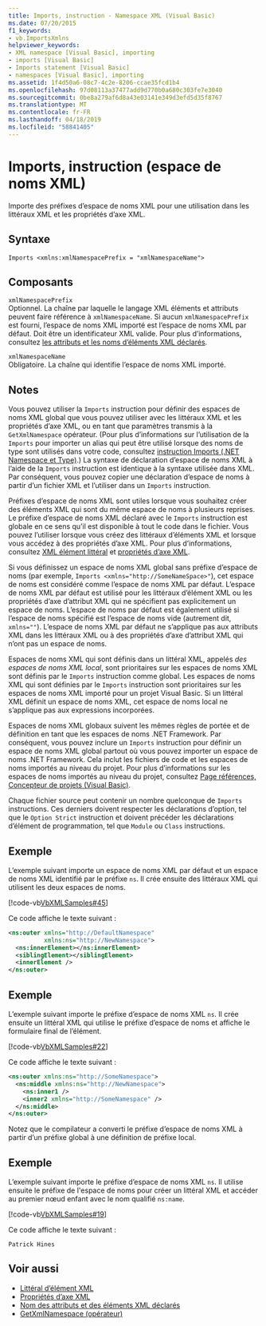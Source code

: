 ```yaml
---
title: Imports, instruction - Namespace XML (Visual Basic)
ms.date: 07/20/2015
f1_keywords:
- vb.ImportsXmlns
helpviewer_keywords:
- XML namespace [Visual Basic], importing
- imports [Visual Basic]
- Imports statement [Visual Basic]
- namespaces [Visual Basic], importing
ms.assetid: 1f4d50a6-08c7-4c2e-8206-ccae35fcd1b4
ms.openlocfilehash: 97d08113a37477add9d770b0a680c303fe7e3040
ms.sourcegitcommit: 0be8a279af6d8a43e03141e349d3efd5d35f8767
ms.translationtype: MT
ms.contentlocale: fr-FR
ms.lasthandoff: 04/18/2019
ms.locfileid: "58841405"
---
```

# <a name="imports-statement-xml-namespace"></a>Imports, instruction (espace de noms XML)
Importe des préfixes d’espace de noms XML pour une utilisation dans les littéraux XML et les propriétés d’axe XML.  
  
## <a name="syntax"></a>Syntaxe  
  
```  
Imports <xmlns:xmlNamespacePrefix = "xmlNamespaceName">  
```  
  
## <a name="parts"></a>Composants  
 `xmlNamespacePrefix`  
 Optionnel. La chaîne par laquelle le langage XML éléments et attributs peuvent faire référence à `xmlNamespaceName`. Si aucun `xmlNamespacePrefix` est fourni, l’espace de noms XML importé est l’espace de noms XML par défaut. Doit être un identificateur XML valide. Pour plus d’informations, consultez [les attributs et les noms d’éléments XML déclarés](../../../visual-basic/programming-guide/language-features/xml/names-of-declared-xml-elements-and-attributes.md).  
  
 `xmlNamespaceName`  
 Obligatoire. La chaîne qui identifie l’espace de noms XML importé.  
  
## <a name="remarks"></a>Notes  
 Vous pouvez utiliser la `Imports` instruction pour définir des espaces de noms XML global que vous pouvez utiliser avec les littéraux XML et les propriétés d’axe XML, ou en tant que paramètres transmis à la `GetXmlNamespace` opérateur. (Pour plus d’informations sur l’utilisation de la `Imports` pour importer un alias qui peut être utilisé lorsque des noms de type sont utilisés dans votre code, consultez [instruction Imports (.NET Namespace et Type)](../../../visual-basic/language-reference/statements/imports-statement-net-namespace-and-type.md).) La syntaxe de déclaration d’espace de noms XML à l’aide de la `Imports` instruction est identique à la syntaxe utilisée dans XML. Par conséquent, vous pouvez copier une déclaration d’espace de noms à partir d’un fichier XML et l’utiliser dans un `Imports` instruction.  
  
 Préfixes d’espace de noms XML sont utiles lorsque vous souhaitez créer des éléments XML qui sont du même espace de noms à plusieurs reprises. Le préfixe d’espace de noms XML déclaré avec le `Imports` instruction est globale en ce sens qu’il est disponible à tout le code dans le fichier. Vous pouvez l’utiliser lorsque vous créez des littéraux d’éléments XML et lorsque vous accédez à des propriétés d’axe XML. Pour plus d’informations, consultez [XML élément littéral](../../../visual-basic/language-reference/xml-literals/xml-element-literal.md) et [propriétés d’axe XML](../../../visual-basic/language-reference/xml-axis/index.md).  
  
 Si vous définissez un espace de noms XML global sans préfixe d’espace de noms (par exemple, `Imports <xmlns="http://SomeNameSpace>"`), cet espace de noms est considéré comme l’espace de noms XML par défaut. L’espace de noms XML par défaut est utilisé pour les littéraux d’élément XML ou les propriétés d’axe d’attribut XML qui ne spécifient pas explicitement un espace de noms. L’espace de noms par défaut est également utilisé si l’espace de noms spécifié est l’espace de noms vide (autrement dit, `xmlns=""`). L’espace de noms XML par défaut ne s’applique pas aux attributs XML dans les littéraux XML ou à des propriétés d’axe d’attribut XML qui n’ont pas un espace de noms.  
  
 Espaces de noms XML qui sont définis dans un littéral XML, appelés *des espaces de noms XML local*, sont prioritaires sur les espaces de noms XML sont définis par le `Imports` instruction comme global. Les espaces de noms XML qui sont définies par le `Imports` instruction sont prioritaires sur les espaces de noms XML importé pour un projet Visual Basic. Si un littéral XML définit un espace de noms XML, cet espace de noms local ne s’applique pas aux expressions incorporées.  
  
 Espaces de noms XML globaux suivent les mêmes règles de portée et de définition en tant que les espaces de noms .NET Framework. Par conséquent, vous pouvez inclure un `Imports` instruction pour définir un espace de noms XML global partout où vous pouvez importer un espace de noms .NET Framework. Cela inclut les fichiers de code et les espaces de noms importés au niveau du projet. Pour plus d’informations sur les espaces de noms importés au niveau du projet, consultez [Page références, Concepteur de projets (Visual Basic)](/visualstudio/ide/reference/references-page-project-designer-visual-basic).  
  
 Chaque fichier source peut contenir un nombre quelconque de `Imports` instructions. Ces derniers doivent respecter les déclarations d’option, tel que le `Option Strict` instruction et doivent précéder les déclarations d’élément de programmation, tel que `Module` ou `Class` instructions.  
  
## <a name="example"></a>Exemple  
 L’exemple suivant importe un espace de noms XML par défaut et un espace de noms XML identifié par le préfixe `ns`. Il crée ensuite des littéraux XML qui utilisent les deux espaces de noms.  
  
 [!code-vb[VbXMLSamples#45](~/samples/snippets/visualbasic/VS_Snippets_VBCSharp/VbXMLSamples/VB/Module1.vb#45)]  
  
 Ce code affiche le texte suivant :  
  
```xml  
<ns:outer xmlns="http://DefaultNamespace"   
          xmlns:ns="http://NewNamespace">  
  <ns:innerElement></ns:innerElement>  
  <siblingElement></siblingElement>  
  <innerElement />  
</ns:outer>  
```  
  
## <a name="example"></a>Exemple  
 L’exemple suivant importe le préfixe d’espace de noms XML `ns`. Il crée ensuite un littéral XML qui utilise le préfixe d’espace de noms et affiche le formulaire final de l’élément.  
  
 [!code-vb[VbXMLSamples#22](~/samples/snippets/visualbasic/VS_Snippets_VBCSharp/VbXMLSamples/VB/XMLSamples10.vb#22)]  
  
 Ce code affiche le texte suivant :  
  
```xml  
<ns:outer xmlns:ns="http://SomeNamespace">  
  <ns:middle xmlns:ns="http://NewNamespace">  
    <ns:inner1 />  
    <inner2 xmlns="http://SomeNamespace" />  
  </ns:middle>  
</ns:outer>  
```  
  
 Notez que le compilateur a converti le préfixe d’espace de noms XML à partir d’un préfixe global à une définition de préfixe local.  
  
## <a name="example"></a>Exemple  
 L’exemple suivant importe le préfixe d’espace de noms XML `ns`. Il utilise ensuite le préfixe de l'espace de noms pour créer un littéral XML et accéder au premier nœud enfant avec le nom qualifié `ns:name`.  
  
 [!code-vb[VbXMLSamples#19](~/samples/snippets/visualbasic/VS_Snippets_VBCSharp/VbXMLSamples/VB/XMLSamples8.vb#19)]  
  
 Ce code affiche le texte suivant :  
  
 `Patrick Hines`  
  
## <a name="see-also"></a>Voir aussi

- [Littéral d’élément XML](../../../visual-basic/language-reference/xml-literals/xml-element-literal.md)
- [Propriétés d’axe XML](../../../visual-basic/language-reference/xml-axis/index.md)
- [Nom des attributs et des éléments XML déclarés](../../../visual-basic/programming-guide/language-features/xml/names-of-declared-xml-elements-and-attributes.md)
- [GetXmlNamespace (opérateur)](../../../visual-basic/language-reference/operators/getxmlnamespace-operator.md)
